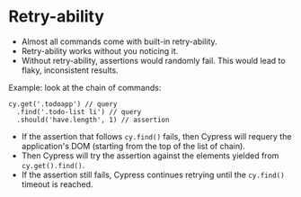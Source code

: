 # Retry-ability

- Almost all commands come with built-in retry-ability. 
- Retry-ability works without you noticing it.
- Without retry-ability, assertions would randomly fail. This would lead to flaky, inconsistent results.

Example: look at the chain of commands: 

```tsx
cy.get('.todoapp') // query
  .find('.todo-list li') // query
  .should('have.length', 1) // assertion
```

- If the assertion that follows `cy.find()` fails, then Cypress will requery the application's DOM (starting from the top of the list of chain).
- Then Cypress will try the assertion against the elements yielded from `cy.get().find()`.
- If the assertion still fails, Cypress continues retrying until the `cy.find()` timeout is reached.
